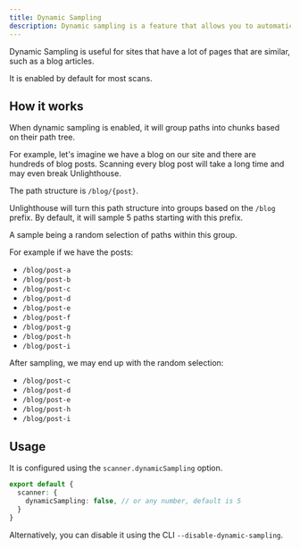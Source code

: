 ```yaml
---
title: Dynamic Sampling
description: Dynamic sampling is a feature that allows you to automatically sample similar pages.
---
```


Dynamic Sampling is useful for sites that have a lot of pages that are similar, such as a blog articles.

It is enabled by default for most scans.

## How it works

When dynamic sampling is enabled, it will group paths into chunks based on their path tree.

For example, let's imagine we have a blog on our site and there are hundreds of blog posts. Scanning every blog post will
take a long time and may even break Unlighthouse.

The path structure is `/blog/{post}`. 

Unlighthouse will turn this path structure into groups based on the `/blog` prefix. By default, it will sample
5 paths starting with this prefix.

A sample being a random selection of paths within this group.

For example if we have the posts:
- `/blog/post-a`
- `/blog/post-b`
- `/blog/post-c`
- `/blog/post-d`
- `/blog/post-e`
- `/blog/post-f`
- `/blog/post-g`
- `/blog/post-h`
- `/blog/post-i`

After sampling, we may end up with the random selection:

- `/blog/post-c`
- `/blog/post-d`
- `/blog/post-e`
- `/blog/post-h`
- `/blog/post-i`

## Usage

It is configured using the `scanner.dynamicSampling` option.

```ts
export default {
  scanner: {
    dynamicSampling: false, // or any number, default is 5
  }
}
```

Alternatively, you can disable it using the CLI `--disable-dynamic-sampling`.
